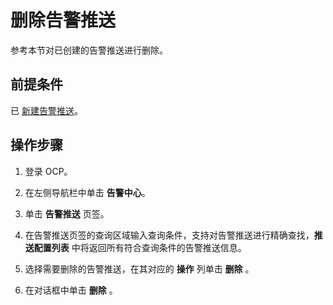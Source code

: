 # 删除告警推送

参考本节对已创建的告警推送进行删除。

## 前提条件

已 [新建告警推送](../600.manage-alert-push/100.create-an-alert-push.md)。

## 操作步骤

1. 登录 OCP。

2. 在左侧导航栏中单击 **告警中心**。

3. 单击 **告警推送** 页签。

4. 在告警推送页签的查询区域输入查询条件，支持对告警推送进行精确查找，**推送配置列表** 中将返回所有符合查询条件的告警推送信息。

5. 选择需要删除的告警推送，在其对应的 **操作** 列单击 **删除** 。

6. 在对话框中单击 **删除** 。
